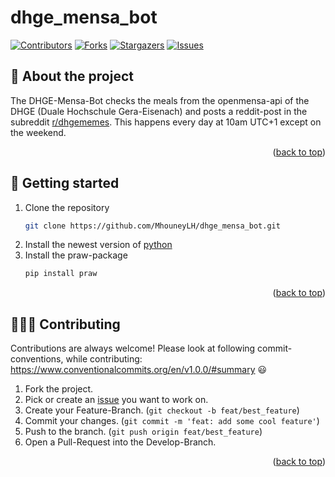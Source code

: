 <a name="readme_top"></a>

# dhge_mensa_bot
[![Contributors][contributors_shield]][contributors_url]
[![Forks][forks_shield]][forks_url]
[![Stargazers][stars_shield]][stars_url]
[![Issues][issues_shield]][issues_url]
<br>

## 📑 About the project
The DHGE-Mensa-Bot checks the meals from the openmensa-api of the DHGE (Duale Hochschule Gera-Eisenach) and posts a reddit-post in the subreddit [r/dhgememes](https://www.reddit.com/r/dhgememes/). This happens every day at 10am UTC+1 except on the weekend.
<p align="right">(<a href="#readme_top">back to top</a>)</p>

## 🔢 Getting started
1. Clone the repository
   ```sh
   git clone https://github.com/MhouneyLH/dhge_mensa_bot.git
   ```
2. Install the newest version of [python](https://www.python.org/downloads/)
3. Install the praw-package
   ```sh
   pip install praw
   ```
<p align="right">(<a href="#readme_top">back to top</a>)</p>

## 👨🏻‍💼 Contributing
Contributions are always welcome! Please look at following commit-conventions, while contributing: https://www.conventionalcommits.org/en/v1.0.0/#summary 😃

1. Fork the project.
2. Pick or create an [issue](https://github.com/MhouneyLH/dhge_mensa_bot/issues) you want to work on.
2. Create your Feature-Branch. (`git checkout -b feat/best_feature`)
3. Commit your changes. (`git commit -m 'feat: add some cool feature'`)
4. Push to the branch. (`git push origin feat/best_feature`)
5. Open a Pull-Request into the Develop-Branch.
<p align="right">(<a href="#readme_top">back to top</a>)</p>

<!-- Links and Images -->
[contributors_shield]: https://img.shields.io/github/contributors/MhouneyLH/dhge_mensa_bot.svg?style=for-the-badge
[contributors_url]: https://github.com/MhouneyLH/dhge_mensa_bot/graphs/contributors
[forks_shield]: https://img.shields.io/github/forks/MhouneyLH/dhge_mensa_bot.svg?style=for-the-badge
[forks_url]: https://github.com/MhouneyLH/dhge_mensa_bot/network/members
[stars_shield]: https://img.shields.io/github/stars/MhouneyLH/dhge_mensa_bot.svg?style=for-the-badge
[stars_url]: https://github.com/MhouneyLH/dhge_mensa_bot/stargazers
[issues_shield]: https://img.shields.io/github/issues/MhouneyLH/dhge_mensa_bot.svg?style=for-the-badge
[issues_url]: https://github.com/MhouneyLH/dhge_mensa_bot/issues